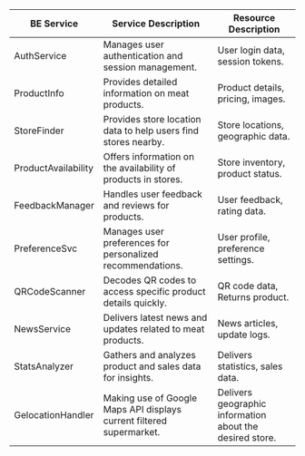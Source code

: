 | BE Service      | Service Description                                              | Resource Description              |
|-----------------|------------------------------------------------------------------|-----------------------------------|
| AuthService     | Manages user authentication and session management.              | User login data, session tokens.  |
| ProductInfo     | Provides detailed information on meat products.                  | Product details, pricing, images. |
| StoreFinder     | Provides store location data to help users find stores nearby.    | Store locations, geographic data.  |
| ProductAvailability | Offers information on the availability of products in stores. | Store inventory, product status.   |
| FeedbackManager | Handles user feedback and reviews for products.                  | User feedback, rating data.       |
| PreferenceSvc   | Manages user preferences for personalized recommendations.       | User profile, preference settings.|
| QRCodeScanner   | Decodes QR codes to access specific product details quickly.     | QR code data, Returns product.|
| NewsService     | Delivers latest news and updates related to meat products.       | News articles, update logs.       |
| StatsAnalyzer   | Gathers and analyzes product and sales data for insights.          | Delivers statistics, sales data.     |
| GelocationHandler | Making use of Google Maps API displays current filtered supermarket.  | Delivers geographic information about the desired store.     |